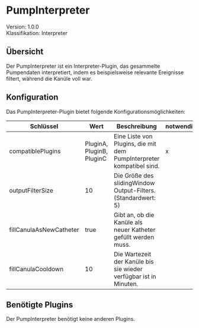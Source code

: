 # PumpInterpreter
Version: 1.0.0  
Klassifikation: Interpreter

Übersicht
-----
Der PumpInterpreter ist ein Interpreter-Plugin, das gesammelte Pumpendaten interpretiert, indem es beispielsweise relevante Ereignisse filtert, während die Kanüle voll war.

Konfiguration
-----
Das PumpInterpreter-Plugin bietet folgende Konfigurationsmöglichkeiten:

| Schlüssel  | Wert | Beschreibung | notwendig |
| ------------- | ------------- |  ------------- | ------------- |
| compatiblePlugins | PluginA, PluginB, PluginC | Eine Liste von Plugins, die mit dem PumpInterpreter kompatibel sind. | x
| outputFilterSize | 10 | Die Größe des slidingWindow Output-Filters. (Standardwert: 5) | 
| fillCanulaAsNewCatheter | true | Gibt an, ob die Kanüle als neuer Katheter gefüllt werden muss. |
| fillCanulaCooldown | 10 | Die Wartezeit der Kanüle bis sie wieder verfügbar ist in Minuten. |

Benötigte Plugins
-----
Der PumpInterpreter benötigt keine anderen Plugins.